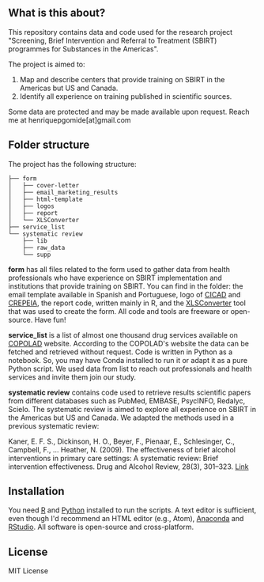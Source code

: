 ## What is this about?

This repository contains data and code used for the research project "Screening, Brief Intervention and Referral to Treatment (SBIRT) programmes for Substances in the Americas".

The project is aimed to:

1. Map and describe centers that provide training on SBIRT in the Americas but US and Canada.
2. Identify all experience on training published in scientific sources.

Some data are protected and may be made available upon request. Reach me at henriquepgomide[at]gmail.com

## Folder structure

The project has the following structure:

<!-- language: lang-none -->
    ├── form
    │   ├── cover-letter
    │   ├── email_marketing_results
    │   ├── html-template
    │   ├── logos
    │   ├── report
    │   └── XLSConverter
    ├── service_list
    └── systematic review
        ├── lib
        ├── raw_data
        └── supp


**form** has all files related to the form used to gather data from health professionals who have experience on SBIRT  implementation and institutions that provide training on SBIRT. You can find in the folder: the email template available in Spanish and Portuguese, logo of [CICAD](http://www.cicad.oas.org/main/default_eng.asp) and [CREPEIA](http://www.ufjf.br/crepeia/), the report code, written mainly in R, and the [XLSConverter](https://opendatakit.org/use/xlsform/) tool that was used to create the form. All code and tools are freeware or open-source. Have fun!

**service_list** is a list of almost one thousand drug services available on [COPOLAD](https://www.copolad.eu/en/que-es-copolad) website. According to the COPOLAD's website the data can be fetched and retrieved without request. Code is written in Python as a notebook. So, you may have Conda installed to run it or adapt it as a pure Python script. We used data from list to reach out professionals and health services and invite them join our study.

**systematic review** contains code used to retrieve results scientific papers from different databases such as PubMed, EMBASE, PsycINFO, Redalyc, Scielo. The systematic review is aimed to explore all experience on SBIRT in the Americas but US and Canada. We adapted the methods used in a previous systematic review:

Kaner, E. F. S., Dickinson, H. O., Beyer, F., Pienaar, E., Schlesinger, C., Campbell, F., … Heather, N. (2009). The effectiveness of brief alcohol interventions in primary care settings: A systematic review: Brief intervention effectiveness. Drug and Alcohol Review, 28(3), 301–323. [Link](https://doi.org/10.1111/j.1465-3362.2009.00071.x)


## Installation

You need [R](https://www.r-project.org) and [Python](https://www.python.org/downloads/) installed to run the scripts. A text editor is sufficient, even though I'd recommend an HTML editor (e.g., Atom), [Anaconda](https://www.continuum.io/downloads) and [RStudio](https://www.rstudio.com/products/rstudio/download/). All software is open-source and cross-platform.

## License

MIT License
